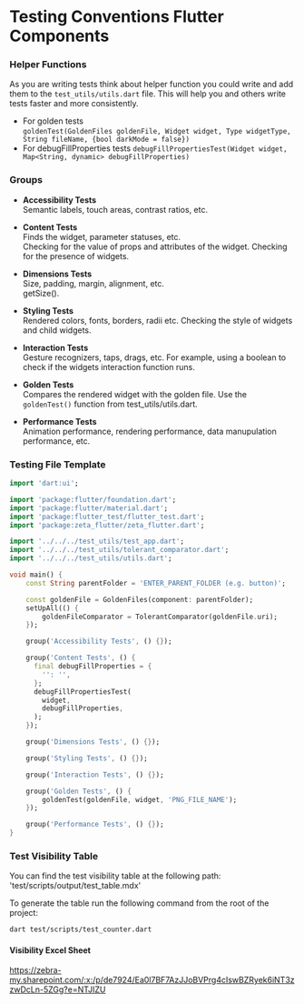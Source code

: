 # Testing Conventions Flutter Components

### Helper Functions

As you are writing tests think about helper function you could write and add them to the `test_utils/utils.dart` file. This will help you and others write tests faster and more consistently.

- For golden tests  
  `goldenTest(GoldenFiles goldenFile, Widget widget, Type widgetType, String fileName, {bool darkMode = false})`
- For debugFillProperties tests
  `debugFillPropertiesTest(Widget widget, Map<String, dynamic> debugFillProperties)`

### Groups

- **Accessibility Tests**  
  Semantic labels, touch areas, contrast ratios, etc.

- **Content Tests**  
  Finds the widget, parameter statuses, etc.  
  Checking for the value of props and attributes of the widget. Checking for the presence of widgets.

- **Dimensions Tests**  
  Size, padding, margin, alignment, etc.  
  getSize().

- **Styling Tests**  
  Rendered colors, fonts, borders, radii etc.
  Checking the style of widgets and child widgets.

- **Interaction Tests**  
  Gesture recognizers, taps, drags, etc.
  For example, using a boolean to check if the widgets interaction function runs.

- **Golden Tests**  
  Compares the rendered widget with the golden file. Use the `goldenTest()` function from test_utils/utils.dart.

- **Performance Tests**  
  Animation performance, rendering performance, data manupulation performance, etc.

### Testing File Template

```dart
import 'dart:ui';

import 'package:flutter/foundation.dart';
import 'package:flutter/material.dart';
import 'package:flutter_test/flutter_test.dart';
import 'package:zeta_flutter/zeta_flutter.dart';

import '../../../test_utils/test_app.dart';
import '../../../test_utils/tolerant_comparator.dart';
import '../../../test_utils/utils.dart';

void main() {
    const String parentFolder = 'ENTER_PARENT_FOLDER (e.g. button)';

    const goldenFile = GoldenFiles(component: parentFolder);
    setUpAll(() {
        goldenFileComparator = TolerantComparator(goldenFile.uri);
    });

    group('Accessibility Tests', () {});

    group('Content Tests', () {
      final debugFillProperties = {
        '': '',
      };
      debugFillPropertiesTest(
        widget,
        debugFillProperties,
      );
    });

    group('Dimensions Tests', () {});

    group('Styling Tests', () {});

    group('Interaction Tests', () {});

    group('Golden Tests', () {
        goldenTest(goldenFile, widget, 'PNG_FILE_NAME');
    });

    group('Performance Tests', () {});
}
```

### Test Visibility Table

You can find the test visibility table at the following path: 'test/scripts/output/test_table.mdx'

To generate the table run the following command from the root of the project:

```bash
dart test/scripts/test_counter.dart
```

#### Visibility Excel Sheet

https://zebra-my.sharepoint.com/:x:/p/de7924/Ea0l7BF7AzJJoBVPrg4cIswBZRyek6iNT3zzwDcLn-5ZGg?e=NTJIZU
